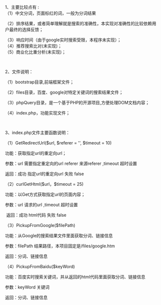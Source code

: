 <p>
    1、主要比较点有 :<br/>（1）中文分词，页面标红的词，一般为分词结果
</p>
<article>
    <p>
        （2）排序结果，或者简单理解就是搜索的准确性，本实现对准确性的比较依赖用户最终的选择反馈；
    </p>
    <p>
        （3）响应时间（由于google实时搜索受限，本程序未实现）；<br/>（4）推荐搜索比对(未实现)；<br/>（5）商业化比重分析(未实现)；
    </p>
    <p>
        <br/>
    </p>
    <p>
        2、文件说明： <br/>
    </p>
    <p>
        （1）bootstrap目录,前端框架文件； <br/>
    </p>
    <p>
        （2）files目录，百度、google对特定关键词的搜索结果文件； <br/>
    </p>
    <p>
        （3）phpQuery目录，是一个基于PHP的开源项目,方便处理DOM文档内容； <br/>
    </p>
    <p>
        （4）index.php，功能实现文件；
    </p>
    <p>
        <br/>
    </p>
    <p>
        3、index.php文件主要函数说明：
    </p>
    <p>
        （1）GetRedirectUrl($url, $referer = &#39;&#39;, $timeout = 10) <br/>
    </p>
    <p>
        功能：获取指定url的重定向url； <br/>
    </p>
    <p>
        参数：url 需要指定重定向的url referer 来源referer ,timeout 超时设置 <br/>
    </p>
    <p>
        返回：成功 指定url的重定向url 失败 false
    </p>
    <p>
        （2）curlGetHtml($url，$timeout = 25)<br/>
    </p>
    <p>
        功能：以Get方式获取指定url的页面内容； <br/>
    </p>
    <p>
        参数：url 请求的url ,timeout 超时设置
    </p>
    <p>
        &nbsp;返回：成功 html代码 失败 false <br/>
    </p>
    <p>
        （3）PickupFromGoogle($filePath) <br/>
    </p>
    <p>
        功能：从Google的搜索结果文件里面获取分词、链接信息 <br/>
    </p>
    <p>
        参数：filePath 结果路径，本项目固定是/files/google.htm <br/>
    </p>
    <p>
        返回：分词、链接信息 <br/>
    </p>
    <p>
        （4）PickupFromBaidu($keyWord) <br/>
    </p>
    <p>
        功能：百度实时搜索关键词，并从返回的html代码里面获取分词、链接信息 <br/>
    </p>
    <p>
        参数：keyWord 关键词 <br/>
    </p>
    <p>
        返回：分词、链接信息
    </p>
</article>
